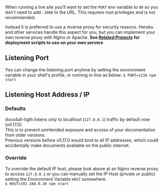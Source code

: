 <!-- 

layout : post
title : ¿Cómo crear un programa que aprenda por si solo?
description : Un programa que aprenda de forma autónoma, es algo muy complejo.
category : ai
tags : series, fiction
comments : true 
author : Rich Dotcom
thumbnail_image_url: images/img_3.jpg
datetime_str: 23 September 2017
datetime : 2017-08-23
duration: 0:30:20
sound_url: http://www.largesound.com/ashborytour/sound/AshboryBYU.mp3

-->


When running a live site you'll want to set the `PORT` env variable to `80` so you don't need to add `:3000` to the URL.
This requires root privileges and is not recommended.

Instead it is preferred to use a reverse proxy for security reasons.
Heroku and other services handle this aspect for you, but you can implement your own reverse proxy with Nginx or Apache.
**See [Related Projects](%base_url%/related-projects) for deployment scripts to use on your own servers**

## Listening Port
You can change the listening port anytime by setting the environment variable in your shell's profile, or running in-line as below:
`$ PORT=1234 npm start`

## Listening Host Address / IP

### Defaults
docs4all-ligth listens only to localhost (`127.0.0.1`) traffic by default now (v0.17.0).  
This is to prevent unintended exposure and access of your documentation from older versions.  
Previous versions before v0.17.0 would bind to all IP addresses, which could accidentally make documents available on the public internet.  

### Override
To override the default IP host, please look above at an Nginx reverse proxy to access `127.0.0.1` or you can manually set the IP Host (private or public) setting the Environment Variable `HOST` somewhere.  
`$ HOST=192.168.0.10 npm start`
